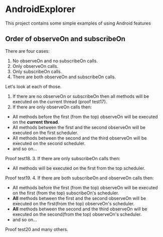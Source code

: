 # AndroidExplorer
This project contains some simple examples of using Android features

## Order of observeOn and subscribeOn

There are four cases:

1. No observeOn and no subscribeOn calls.
2. Only observeOn calls.
3. Only subscribeOn calls.
4. There are both observeOn and subscribeOn calls.

Let's look at each of those.

1. If there are no observeOn or subscribeOn then all methods will be executed on the current thread (proof test17).
2. If there are only observeOn calls then:
  * All methods before the first (from the top) observeOn will be executed on the **current thread**.
  * All methods between the first and the second observeOn will be executed on the first scheduler.
  * All methods between the second and the third observeOn will be executed on the second scheduler.
  * and so on...
  
  Proof test18.
3. If there are only subscribeOn calls then:
  * All methods will be executed on the first from the top scheduler.
  
  Proof test19.
4. If there are both subscribeOn and observeOn calls then:
  * All methods before the first (from the top) observeOn will be executed on the first (from the top) subscribeOn's scheduler.
  * **All** methods between the first and the second observeOn will be executed on the first(from the top) observeOn's scheduler.
  * **All** methods between the second and the third observeOn will be executed on the second(from the top) observeOn's scheduler.
  * and so on...
  
  Proof test20 and many others.
